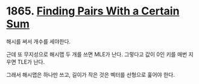 # 1865. [Finding Pairs With a Certain Sum](./1865.cpp)

해시를 써서 개수를 세야한다.

근데 또 무지성으로 해시맵 두 개를 쓰면 MLE가 난다. 그렇다고 값이 0인 키를 매번 지우면 TLE가 난다.

그래서 해시맵은 하나만 쓰고, 길이가 작은 것은 벡터를 선형으로 훑어야 한다.
